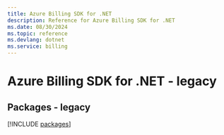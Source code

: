```yaml
---
title: Azure Billing SDK for .NET
description: Reference for Azure Billing SDK for .NET
ms.date: 08/30/2024
ms.topic: reference
ms.devlang: dotnet
ms.service: billing
---
```

# Azure Billing SDK for .NET - legacy
## Packages - legacy
[!INCLUDE [packages](billing-index.md)]